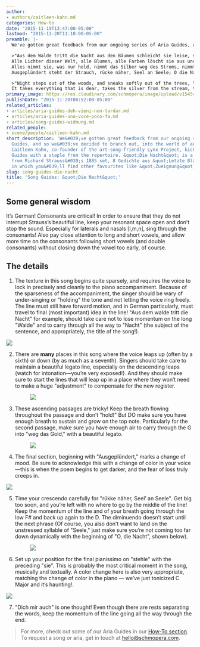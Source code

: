 ```yaml
---
author:
- authors/caitleen-kahn.md
categories: How-to
date: "2015-11-19T13:47:00-05:00"
lastmod: "2015-11-20T11:10:00-05:00"
preamble: |-
  We've gotten great feedback from our ongoing series of Aria Guides, and so we've decided to branch out, into the world of art song. Soprano Caitleen Kahn, co-founder of the art-song-friendly [Lynx Project](/scene/companies/lynx-project/), kicks off our Song Guides with a staple from the repertoire. "Die Nacht" is a song taken from Richard Strauss's 1885 set, *8 Gedichte aus "Letzte Blätter"*, in which you'll find other favourites like "Zueignung" and "Allerseelen". Kahn offers up some proactive tips for singers of this gorgeous *Lied*. The text (translated by Lawrence Snyder and Rebecca Plack):

  >"Aus dem Walde tritt die Nacht aus den Bäumen schleicht sie leise, schaut sich um im weitem Kreise, nun gib acht.
  Alle Lichter dieser Welt, alle Blumen, alle Farben löscht sie aus und stiehlt die Garben weg vom Feld.
  Alles nimmt sie, was nur hold, nimmt das Silber weg des Stroms, nimmt vom Kupferdach des Doms weg das Gold.
  Ausgeplündert steht der Strauch, rücke näher, Seel an Seele; O die Nacht, mir bangt, sie stehle dich mir auch."

  >"Night steps out of the woods, and sneaks softly out of the trees, looks about in a wide circle, now beware. All the lights of this earth, all flowers, all colors it extinguishes, and steals the sheaves from the field.
  It takes everything that is dear, takes the silver from the stream, takes away, from the cathedral's copper roof, the gold. The shrubs stand plundered, draw nearer, soul to soul; Oh, I fear the night will also steal you from me."
primary_image: https://res.cloudinary.com/schmopera/image/upload/v1545409169/media/webhook-uploads/1448035818169/2015-11-19%20-%20Die%20Nacht.jpg.jpg
publishDate: "2015-11-20T08:52:00-05:00"
related_articles:
- articles/aria-guides-deh-vieni-non-tardar.md
- articles/aria-guides-una-voce-poco-fa.md
- articles/song-guides-widmung.md
related_people:
- scene/people/caitleen-kahn.md
short_description: 'We&#039;ve gotten great feedback from our ongoing series of Aria
  Guides, and so we&#039;ve decided to branch out, into the world of art song. Soprano
  Caitleen Kahn, co-founder of the art-song-friendly Lynx Project, kicks off our Song
  Guides with a staple from the repertoire. &quot;Die Nacht&quot; is a song taken
  from Richard Strauss&#039;s 1885 set, 8 Gedichte aus &quot;Letzte Blätter&quot;,
  in which you&#039;ll find other favourites like &quot;Zueignung&quot; and &quot;Allerseelen&quot;. '
slug: song-guides-die-nacht
title: 'Song Guides: &quot;Die Nacht&quot;'
---
```


## Some general wisdom

It’s German! Consonants are critical! In order to ensure that they do not interrupt Strauss’s beautiful line, keep your resonant space open and don’t stop the sound. Especially for laterals and nasals [l,m,n], sing through the consonants! Also pay close attention to long and short vowels, and allow more time on the consonants following short vowels (and double consonants) without closing down the vowel too early, of course.

## The details

1. The texture in this song begins quite sparsely, and requires the voice to lock in precisely and cleanly to the piano accompaniment. Because of the sparseness of the accompaniment, the singer should be wary of under-singing or "holding" the tone and not letting the voice ring freely. The line must still have forward motion, and in German particularly, must travel to final (most important) idea in the line! "Aus dem walde tritt die Nacht" for example, should take care not to lose momentum on the long "Walde" and to carry through all the way to "Nacht" (the subject of the sentence, and appropriately, the title of the song!).<figure data-type="image">

![](https://res.cloudinary.com/schmopera/image/upload/v1545409169/media/webhook-uploads/1447958980498/Song-Guide---Die-Nacht---p1---annotated.jpg.jpg)
</figure>

2. There are **many** places in this song where the voice leaps up (often by a sixth) or down (by as much as a seventh). Singers should take care to maintain a beautiful legato line, especially on the descending leaps (watch for intonation—you’re very exposed!).  And they should make sure to start the lines that will leap up in a place where they won’t need to make a huge "adjustment" to compensate for the new register. <figure data-type="image">![](https://res.cloudinary.com/schmopera/image/upload/v1545409169/media/webhook-uploads/1447959149322/Song-Guide---Die-Nacht---p2---annotated.jpg.jpg)
</figure>

3. These ascending passages are tricky! Keep the breath flowing throughout the passage and don’t "hold!" But DO make sure you have enough breath to sustain and grow on the top note. Particularly for the second passage, make sure you have enough air to carry through the G into "weg das Gold," with a beautiful legato.<figure data-type="image">![](https://res.cloudinary.com/schmopera/image/upload/v1545409169/media/webhook-uploads/1447959308403/Song-Guide---Die-Nacht---p3---annotated.jpg.jpg)
</figure>

4. The final section, beginning with "Ausgeplündert," marks a change of mood. Be sure to acknowledge this with a change of color in your voice—this is when the poem begins to get darker, and the fear of loss truly creeps in. <figure data-type="image">

![](https://res.cloudinary.com/schmopera/image/upload/v1545409169/media/webhook-uploads/1447959334057/Song-Guide---Die-Nacht---p4---annotated.jpg.jpg)
</figure>

5. Time your crescendo carefully for "rükke näher, Seel’ an Seele". Get big too soon, and you’re left with no where to go by the middle of the line! Keep the momentum of the line and of your breath going through the low F# and back up again to the D. The diminuendo doesn’t start until the next phrase (Of course, you also don’t want to land on the unstressed syllable of "Seele," just make sure you’re not coming too far down dynamically with the beginning of "O, die Nacht", shown below).<figure data-type="image">![](https://res.cloudinary.com/schmopera/image/upload/v1545409169/media/webhook-uploads/1447961185024/Song-Guide---Die-Nacht---p5---annotated.jpg.jpg)</figure>

6. Set up your position for the final pianissimo on "stehle" with the preceding "sie". This is probably the most critical moment in the song, musically and textually. A color change here is also very appropriate, matching the change of color in the piano — we’ve just tonicized C Major and it’s haunting!.<figure data-type="image">

![](https://res.cloudinary.com/schmopera/image/upload/v1545409169/media/webhook-uploads/1447959553679/Song-Guide---Die-Nacht---p7---annotated.jpg.jpg)
</figure>

7. "Dich mir auch" is one thought! Even though there are rests separating the words, keep the momentum of the line going all the way through the end.

>For more, check out some of our Aria Guides in our [How-To section](/categories/how-to/). To request a song or aria, get in touch at [hello@schmopera.com](mailto:hello@schmopera.com).

